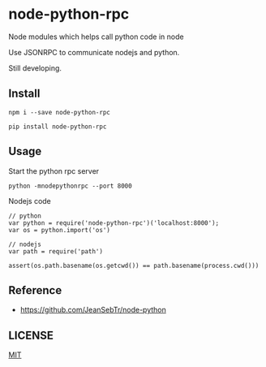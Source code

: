 # node-python-rpc
Node modules which helps call python code in node

Use JSONRPC to communicate nodejs and python.

Still developing.

## Install
```
npm i --save node-python-rpc

pip install node-python-rpc
```

## Usage
Start the python rpc server

```
python -mnodepythonrpc --port 8000
```

Nodejs code

```
// python
var python = require('node-python-rpc')('localhost:8000');
var os = python.import('os')

// nodejs
var path = require('path')

assert(os.path.basename(os.getcwd()) == path.basename(process.cwd()))
```

## Reference
* <https://github.com/JeanSebTr/node-python>

## LICENSE
[MIT](LICENSE)

